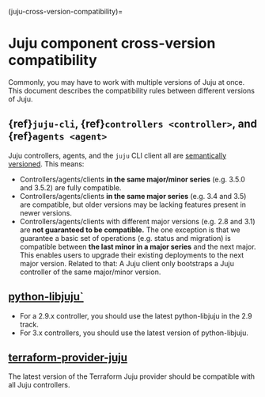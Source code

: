 (juju-cross-version-compatibility)=
# Juju component cross-version compatibility

Commonly, you may have to work with multiple versions of Juju at once. This document describes the compatibility rules between different versions of Juju.

## {ref}`juju-cli`, {ref}`controllers <controller>`, and {ref}`agents <agent>`

Juju controllers, agents, and the `juju` CLI client all are [semantically versioned](https://semver.org/). This means:
- Controllers/agents/clients **in the same major/minor series** (e.g. 3.5.0 and 3.5.2) are fully compatible.
- Controllers/agents/clients **in the same major series** (e.g. 3.4 and 3.5) are compatible, but older versions may be lacking features present in newer versions.
- Controllers/agents/clients with different major versions (e.g. 2.8 and 3.1) are **not guaranteed to be compatible.** The one exception is that we guarantee a basic set of operations (e.g. status and migration) is compatible between **the last minor in a major series** and the next major. This enables users to upgrade their existing deployments to the next major version. Related to that: A Juju client only bootstraps a Juju controller of the same major/minor version.

<!--
**Patch versions are fully compatible. Minor versions are compatible, modulo new features. (That's just the usual semantic versioning rules.) A major version client is compatible with the last minor of the previous major, modulo new features. Caveat: A Juju client only bootstraps a Juju controller of the same major/minor version.**
-->

## [python-libjuju`](https://pythonlibjuju.readthedocs.io/en/latest/)

- For a 2.9.x controller, you should use the latest python-libjuju in the 2.9 track.
- For 3.x controllers, you should use the latest version of python-libjuju.

## [terraform-provider-juju](https://canonical-terraform-provider-juju.readthedocs-hosted.com/en/latest/tutorial/)

The latest version of the Terraform Juju provider should be compatible with all Juju controllers.
